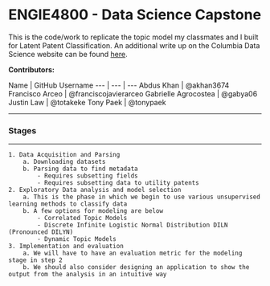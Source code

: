 # ENGIE4800 - Data Science Capstone

This is the code/work to replicate the topic model my classmates and I built for Latent Patent Classification. An additional write up on the Columbia Data Science website can be found [here](https://industry.datascience.columbia.edu/project/mapping-us-patent-applications).

**Contributors:**

Name | GitHub Username 
---  | ---      | --- 
Abdus Khan |  @akhan3674 
Francisco Arceo |  @franciscojavierarceo
Gabrielle Agrocostea | @gabya06 
Justin Law | @totakeke 
Tony Paek | @tonypaek

----------------
### Stages
----------------

	1. Data Acquisition and Parsing
		a. Downloading datasets
		b. Parsing data to find metadata
			- Requires subsetting fields 
			- Requires subsetting data to utility patents
	2. Exploratory Data analysis and model selection
		a. This is the phase in which we begin to use various unsupervised learning methods to classify data
		b. A few options for modeling are below
			- Correlated Topic Models
			- Discrete Infinite Logistic Normal Distribution DILN (Pronounced DILYN)
			- Dynamic Topic Models
	3. Implementation and evaluation
		a. We will have to have an evaluation metric for the modeling stage in step 2
		b. We should also consider designing an application to show the output from the analysis in an intuitive way


